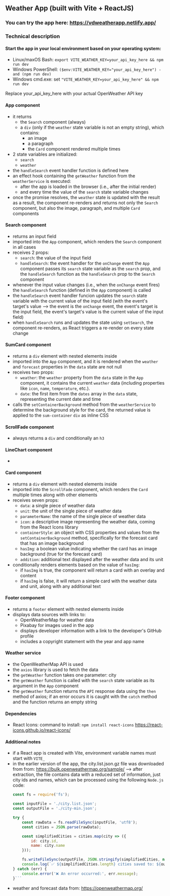 ## Weather App (built with Vite + ReactJS)

### You can try the app here: https://vdweatherapp.netlify.app/

### Technical description

#### Start the app in your local environment based on your operating system:

- Linux/maxOS Bash: `export VITE_WEATHER_KEY=your_api_key_here && npm run dev`
- Windows PowerShell: `($env:VITE_WEATHER_KEY="your_api_key_here") -and (npm run dev)`
- Windows cmd.exe: set `"VITE_WEATHER_KEY=your_api_key_here" && npm run dev`

Replace your_api_key_here with your actual OpenWeather API key

#### App component

- it returns 
    - the `Search` component (always)
    - a `div` (only if the `weather` state variable is not an empty string), which contains:
        - an image
        - a paragraph
        - the `Card` component rendered multiple times
- 2 state variables are initialized:
    - `search`
    - `weather`
- the `handleSearch` event handler function is defined here
- an effect hook containing the `getWeather` function from the `weatherService` is executed:
    - after the app is loaded in the browser (i.e., after the initial render)
    - and every time the value of the `search` state variable changes
- once the promise resolves, the `weather` state is updated with the result
as a result, the component re-renders and returns not only the `Search` component, but also the image, paragraph, and multiple `Card` components

#### Search component

- returns an input field
- imported into the `App` component, which renders the `Search` component in all cases
- receives 2 props: 
    - `search`: the value of the input field
    - `handleSearch`: the event handler for the `onChange` event
    the `App` component passes its `search` state variable as the `search` prop, and the `handleSearch` function as the `handleSearch` prop to the `Search` component
- whenever the input value changes (i.e., when the `onChange` event fires) the `handleSearch` function (defined in the `App` component) is called
- the `handleSearch` event handler funcion updates the `search` state variable with the current value of the input field (with the event's target's value --> the event is the `onChange` event, the event's target is the input field, the event's target's value is the current value of the input field) 
- when `handleSearch` runs and updates the state using `setSearch`, the component re-renders, as React triggers a re-render on every state change

#### SumCard component
- returns a `div` element with nested elements inside
- imported into the `App` component, and it is rendered when the `weather` and `forecast` properties in the `data` state are not null
- receives two props:
    - `weather`: the `weather` property from the `data` state in the `App` component, it contains the current `weather` data (including properties like `icon`, `name`, `temperature`, etc.).
    - `date`: the first item from the `dates` array in the `data` state, representing the current date and time
- calls the `setContainerBackground` method from the `weatherService` to determine the background style for the card, the returned value is applied to the `sum-container` `div` as inline CSS

#### ScrollFade component
- always returns a `div` and conditionally an `h3`

#### LineChart component
- 

#### Card component

- returns a `div` element with nested elements inside
- imported into the `ScrollFade` component, which renders the `Card` multiple times along with other elements
- receives seven props: 
    -   `data`: a single piece of weather data
    -   `unit`: the unit of the single piece of weather data
    -   `parameterName`: the name of the single piece of weather data
    -   `icon`: a descriptive image representing the weather data, coming from the React Icons library
    -   `containerStyle`: an object with CSS properties and values from the `setContainerBackground` method, specifically for the forecast card that has an image background
    -   `hasImg`: a boolean value indicating whether the card has an image background (true for the forecast card)
    -   `addition`: additional text displayed after the weather data and its unit
- conditionally renders elements based on the value of `hasImg`:
    - if `hasImg` is true, the component will return a card with an overlay and content
    - if `hasImg` is false, it will return a simple card with the weather data and unit, along with any additional text

#### Footer component
- returns a `footer` element with nested elements inside
- displays data sources with links to:
    - OpenWeatherMap for weather data
    - Pixabay for images used in the app
    - displays developer information with a link to the developer's GitHub profile
    - includes a copyright statement with the year and app name

#### Weather service

- the OpenWeatherMap API is used
- the `axios` library is used to fetch the data
- the `getWeather` function takes one parameter: city
- the `getWeather` function is called with the `search` state variable as its argument in the `App` component
- the `getWeather` function returns the `API` response data using the `then` method of axios; if an error occurs it is caught with the  `catch` method and the function returns an empty string

#### Dependencies
- React Icons: 
    command to install: `npm install react-icons`
    https://react-icons.github.io/react-icons/

#### Additional notes

- if a React app is created with Vite, environment variable names must start with `VITE_`
- in the earlier version of the app, the city.list.json.gz file was downloaded from from: https://bulk.openweathermap.org/sample/ --> after extraction, the file contains data with a reduced set of information, just city ids and names, which can be processed using the following `Node.js` code:
    ```javascript
    const fs = require('fs');

    const inputFile = './city.list.json';
    const outputFile = './city-min.json';

    try {
        const rawData = fs.readFileSync(inputFile, 'utf8');
        const cities = JSON.parse(rawData);

        const simplifiedCities = cities.map(city => ({
            id: city.id,
            name: city.name
        }));

        fs.writeFileSync(outputFile, JSON.stringify(simplifiedCities, null, 2), 'utf8');
        console.log(`✅ ${simplifiedCities.length} cities saved to: ${outputFile}`);
    } catch (err) {
        console.error('❌ An error occurred:', err.message);
    }```
- weather and forecast data from: https://openweathermap.org/